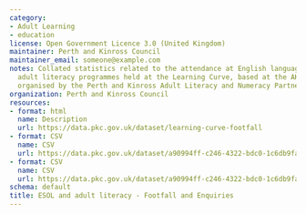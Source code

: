 ```yaml
---
category:
- Adult Learning
- education
license: Open Government Licence 3.0 (United Kingdom)
maintainer: Perth and Kinross Council
maintainer_email: someone@example.com
notes: Collated statistics related to the attendance at English language (ESOL) and
  adult literacy programmes held at the Learning Curve, based at the AK Bell Library,
  organised by the Perth and Kinross Adult Literacy and Numeracy Partnership.
organization: Perth and Kinross Council
resources:
- format: html
  name: Description
  url: https://data.pkc.gov.uk/dataset/learning-curve-footfall
- format: CSV
  name: CSV
  url: https://data.pkc.gov.uk/dataset/a90994ff-c246-4322-bdc0-1c6db9faae0f/resource/9373f72a-14de-47e4-9e26-6d9dca5d08c7/download/2015-2016.csv
- format: CSV
  name: CSV
  url: https://data.pkc.gov.uk/dataset/a90994ff-c246-4322-bdc0-1c6db9faae0f/resource/dab6a84c-b608-44c8-a5cd-f1e0314f4817/download/2016-2017.csv
schema: default
title: ESOL and adult literacy - Footfall and Enquiries
---
```

